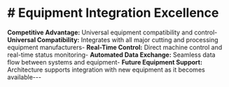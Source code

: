 # # Equipment Integration Excellence

**Competitive Advantage:** Universal equipment compatibility and control- **Universal Compatibility:** Integrates with all major cutting and processing equipment manufacturers- **Real-Time Control:** Direct machine control and real-time status monitoring- **Automated Data Exchange:** Seamless data flow between systems and equipment- **Future Equipment Support:** Architecture supports integration with new equipment as it becomes available---